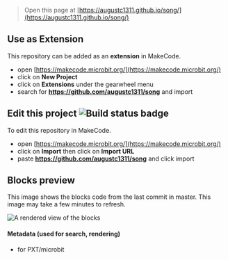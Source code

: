 
> Open this page at [https://augustc1311.github.io/song/](https://augustc1311.github.io/song/)

## Use as Extension

This repository can be added as an **extension** in MakeCode.

* open [https://makecode.microbit.org/](https://makecode.microbit.org/)
* click on **New Project**
* click on **Extensions** under the gearwheel menu
* search for **https://github.com/augustc1311/song** and import

## Edit this project ![Build status badge](https://github.com/augustc1311/song/workflows/MakeCode/badge.svg)

To edit this repository in MakeCode.

* open [https://makecode.microbit.org/](https://makecode.microbit.org/)
* click on **Import** then click on **Import URL**
* paste **https://github.com/augustc1311/song** and click import

## Blocks preview

This image shows the blocks code from the last commit in master.
This image may take a few minutes to refresh.

![A rendered view of the blocks](https://github.com/augustc1311/song/raw/master/.github/makecode/blocks.png)

#### Metadata (used for search, rendering)

* for PXT/microbit
<script src="https://makecode.com/gh-pages-embed.js"></script><script>makeCodeRender("{{ site.makecode.home_url }}", "{{ site.github.owner_name }}/{{ site.github.repository_name }}");</script>
